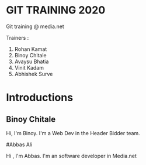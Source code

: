 # GIT TRAINING 2020

Git training @ media.net

Trainers : 

1. Rohan Kamat
2. Binoy Chitale
3. Avaysu Bhatia
4. Vinit Kadam
5. Abhishek Surve


# Introductions

## Binoy Chitale

Hi, I'm Binoy. I'm a Web Dev in the Header Bidder team.

#Abbas Ali
	
Hi , I'm Abbas. I'm an software developer in Media.net

